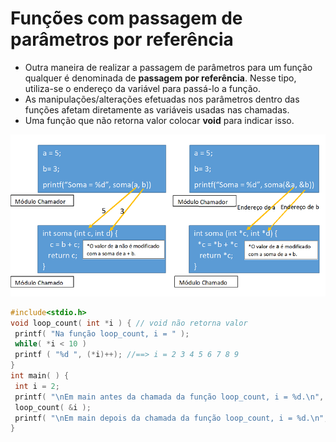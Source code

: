 # Funções com passagem de parâmetros por referência
+ Outra maneira de realizar a passagem de parâmetros para um função qualquer é denominada de <b>passagem por referência</b>. Nesse tipo, utiliza-se o endereço da variável para passá-lo a função. 
+ As manipulações/alterações efetuadas nos parâmetros dentro das funções afetam diretamente as variáveis usadas nas chamadas.
+ Uma função que não retorna valor colocar <b>void</b> para indicar isso.

 ![programa](/markdowns/referencia.png)

``` C runnable
#include<stdio.h>
void loop_count( int *i ) { // void não retorna valor
 printf( "Na função loop_count, i = " );
 while( *i < 10 )
 printf ( "%d ", (*i)++); //==> i = 2 3 4 5 6 7 8 9
}
int main( ) {
 int i = 2;
 printf( "\nEm main antes da chamada da função loop_count, i = %d.\n", i ); 
 loop_count( &i );
 printf( "\nEm main depois da chamada da função loop_count, i = %d.\n", i ); //==> a variável i foi modificada na funç~so i = 10.
}
```
